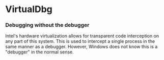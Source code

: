 # VirtualDbg #

### Debugging without the debugger ###

Intel's hardware virtualization allows for transparent code interception on any part of this system. This is used to intercept a single process in the same manner as a debugger. However, Windows does not know this is a "debugger" in the normal sense.